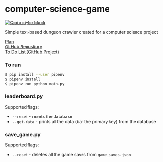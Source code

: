 # computer-science-game

[![Code style: black](https://img.shields.io/badge/code%20style-black-000000.svg)](https://github.com/psf/black)

Simple text-based dungeon crawler created for a computer science project

[Plan](https://github.com/matthew-occleshaw/computer-science-game/blob/master/game-plan.md)  
[GitHub Repository](https://github.com/matthew-occleshaw/computer-science-game "Github")  
[To Do List (GitHub Project)](https://github.com/matthew-occleshaw/computer-science-game/projects/1)

### To run

```bash
$ pip install --user pipenv
$ pipenv install
$ pipenv run python main.py
```

### leaderboard.py

Supported flags:

- `--reset` - resets the database
- `--get-data` - prints all the data (bar the primary key) from the database

### save_game.py

Supported flags:

- `--reset` - deletes all the game saves from `game_saves.json`
